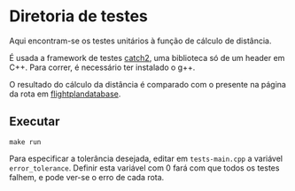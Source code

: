 # Diretoria de testes

Aqui encontram-se os testes unitários à função de cálculo de distância.

É usada a framework de testes [catch2](https://github.com/catchorg/Catch2), uma biblioteca só de um header em C++. Para correr, é necessário ter instalado o g++.

O resultado do cálculo da distância é comparado com o presente na página da rota em [flightplandatabase](flightplandatabase.com).

## Executar

```
make run
```

Para especificar a tolerância desejada, editar em `tests-main.cpp` a variável `error_tolerance`. Definir esta variável com 0 fará com que todos os testes falhem, e pode ver-se o erro de cada rota.

